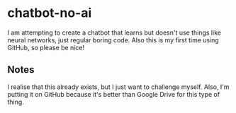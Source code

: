 # chatbot-no-ai

I am attempting to create a chatbot that learns but doesn't use things like neural networks, just regular boring code. Also this is my first time using GitHub, so please be nice!

## Notes

I realise that this already exists, but I just want to challenge myself. Also, I'm putting it on GitHub because it's better than Google Drive for this type of thing.
